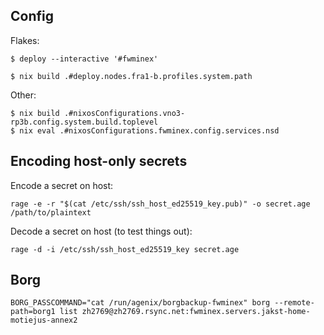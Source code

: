 Config
------

Flakes:

    $ deploy --interactive '#fwminex'

    $ nix build .#deploy.nodes.fra1-b.profiles.system.path

Other:

    $ nix build .#nixosConfigurations.vno3-rp3b.config.system.build.toplevel
    $ nix eval .#nixosConfigurations.fwminex.config.services.nsd

Encoding host-only secrets
--------------------------

Encode a secret on host:

    rage -e -r "$(cat /etc/ssh/ssh_host_ed25519_key.pub)" -o secret.age /path/to/plaintext

Decode a secret on host (to test things out):

    rage -d -i /etc/ssh/ssh_host_ed25519_key secret.age

Borg
----

    BORG_PASSCOMMAND="cat /run/agenix/borgbackup-fwminex" borg --remote-path=borg1 list zh2769@zh2769.rsync.net:fwminex.servers.jakst-home-motiejus-annex2
